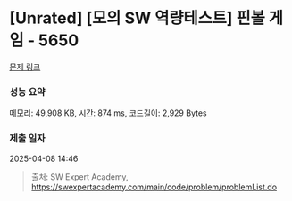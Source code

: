 # [Unrated] [모의 SW 역량테스트] 핀볼 게임 - 5650 

[문제 링크](https://swexpertacademy.com/main/code/problem/problemDetail.do?contestProbId=AWXRF8s6ezEDFAUo) 

### 성능 요약

메모리: 49,908 KB, 시간: 874 ms, 코드길이: 2,929 Bytes

### 제출 일자

2025-04-08 14:46



> 출처: SW Expert Academy, https://swexpertacademy.com/main/code/problem/problemList.do